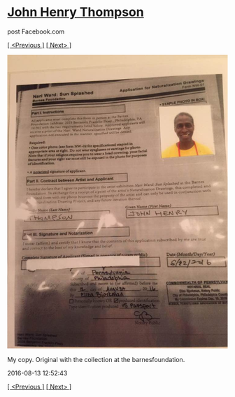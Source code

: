 # [John Henry Thompson](../README.md)
post Facebook.com

[[ <Previous ]](2016-08-13-16.md) [[ Next> ]](2016-08-12-1.md)

[![](../media/2016-08-13/Timeline-Photos-My-copy-Original-with-the-collection-at-the-barn.jpg)](../README.md)

My copy. Original with the collection at the barnesfoundation.

2016-08-13 12:52:43

[[ <Previous ]](2016-08-13-16.md) [[ Next> ]](2016-08-12-1.md)
